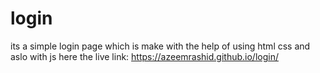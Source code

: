 # login
its a simple login page which is make with the help of using html css and aslo with js
here the live link: https://azeemrashid.github.io/login/
